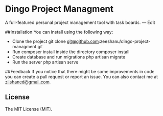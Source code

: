 # Dingo Project Managment
A full-featured personal project management tool with task boards. — Edit

##Installation
You can install using the following way:
- Clone the project git clone git@github.com:zeeshanu/dingo-project-managment.git
- Run composer install inside the directory composer install
- Create database and run migrations php artisan migrate
- Run the server php artisan serve

##Feedback
If you notice that there might be some improvements in code you can create a pull request or report an issue. You can also contact me at <a href="mailto:ziishaned@gmail.com">ziishaned@gmail.com</a>.

## License
The MIT License (MIT).
